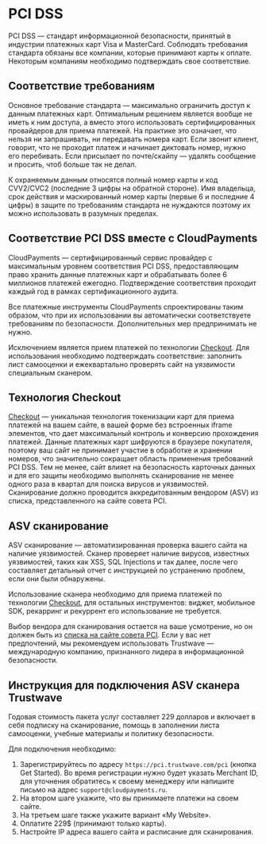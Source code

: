 # PCI DSS

PCI DSS — стандарт информационной безопасности, принятый в индустрии платежных карт Visa и MasterCard. Соблюдать требования стандарта обязаны все компании, которые принимают карты к оплате. Некоторым компаниям необходимо подтверждать свое соответствие.

## Соответствие требованиям

Основное требование стандарта — максимально ограничить доступ к данным платежных карт. Оптимальным решением является вообще не иметь к ним доступа, а вместо этого использовать сертифицированных провайдеров для приема платежей. На практике это означает, что нельзя ни запрашивать, ни передавать номера карт. Если звонит клиент, говорит, что не проходит платеж и начинает диктовать номер, нужно его перебивать. Если присылает по почте/скайпу — удалять сообщение и просить, чтоб больше так не делал.

К охраняемым данным относятся полный номер карты и код CVV2/CVC2 (последние 3 цифры на обратной стороне). Имя владельца, срок действия и маскированный номер карты (первые 6 и последние 4 цифры) в защите по требованиям стандарта не нуждаются поэтому их можно использовать в разумных пределах.

## Соответствие PCI DSS вместе с CloudPayments

CloudPayments — сертифицированный сервис провайдер с максимальным уровнем соответствия PCI DSS, предоставляющим право хранить данные платежных карт и обрабатывать более 6 миллионов платежей ежегодно. Подтверждение соответствия проходит каждый год в рамках сертификационного аудита.

Все платежные инструменты CloudPayments спроектированы таким образом, что при их использовании вы автоматически соответствуете требованиям по безопасности. Дополнительных мер предпринимать не нужно.

Исключением является прием платежей по технологии [Checkout](#skript-checkout). Для использования необходимо подтверждать соответствие: заполнить лист самооценки и ежеквартально проверять сайт на уязвимости специальным сканером.

## Технология Checkout

[Checkout](#skript-checkout) — уникальная технология токенизации карт для приема платежей на вашем сайте, в вашей форме без встроенных iframe элементов, что дает максимальный контроль и конверсию прохождения платежей. Данные платежных карт шифруются в браузере покупателя, поэтому ваш сайт не принимает участие в обработке и хранении номеров, что значительно сокращает область применения требований PCI DSS. Тем не менее, сайт влияет на безопасность карточных данных и для его защиты необходимо выполнять сканирование не менее одного раза в квартал для поиска вирусов и уязвимостей. Сканирование должно проводится аккредитованным вендором (ASV) из списка, представленного на сайте совета PCI.

## ASV сканирование

ASV сканирование — автоматизированная проверка вашего сайта на наличие уязвимостей. Сканер проверяет наличие вирусов, известных уязвимостей, таких как XSS, SQL Injections и так далее, после чего составляет детальный отчет с инструкцией по устранению проблем, если они были обнаружены.

Использование сканера необходимо для приема платежей по технологии [Checkout](#skript-checkout), для остальных инструментов: виджет, мобильное SDK, рекарринг и рекуррент его использование не требуется.

Выбор вендора для сканирования остается на ваше усмотрение, но он должен быть из [списка на сайте совета PCI](https://www.pcisecuritystandards.org/approved_companies_providers/approved_scanning_vendors.php). Если у вас нет предпочтений, мы рекомендуем использовать Trustwave — международную компанию, признанного лидера в информационной безопасности.

## Инструкция для подключения ASV сканера Trustwave

Годовая стоимость пакета услуг составляет 229 долларов и включает в себя подписку на сканирование, помощь в заполнении листа самооценки, учебные материалы и политику безопасности.

Для подключения необходимо:

1. Зарегистрируйтесь по адресу `https://pci.trustwave.com/pci` (кнопка Get Started).
    Во время регистрации нужно будет указать Merchant ID, для уточнения обратитесь к своему менеджеру или напишите письмо на адрес `support@cloudpayments.ru`.
2. На втором шаге укажите, что вы принимаете платежи на своем сайте.
3. На третьем шаге также укажите вариант «My Website».
4. Оплатите 229$ (принимают только карты).
5. Настройте IP адреса вашего сайта и расписание для сканирования.


